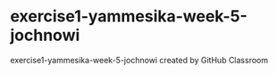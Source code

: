 # exercise1-yammesika-week-5-jochnowi
exercise1-yammesika-week-5-jochnowi created by GitHub Classroom
